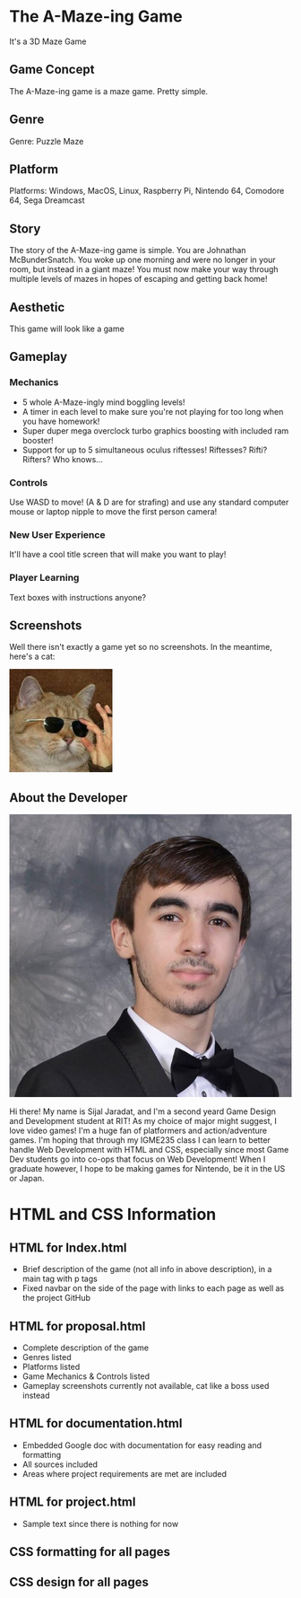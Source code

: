 # The A-Maze-ing Game

It's a 3D Maze Game

## Game Concept
The A-Maze-ing game is a maze game. Pretty simple.

## Genre
Genre: Puzzle Maze

## Platform
Platforms: Windows, MacOS, Linux, Raspberry Pi, Nintendo 64, Comodore 64, Sega Dreamcast

## Story
The story of the A-Maze-ing game is simple. You are Johnathan McBunderSnatch. You woke up one morning and were no longer in your room, but instead in a giant maze! You must now make your way through multiple levels of mazes in hopes of escaping and getting back home!

## Aesthetic
This game will look like a game

## Gameplay
### Mechanics
- 5 whole A-Maze-ingly mind boggling levels!
- A timer in each level to make sure you're not playing for too long when you have homework!
- Super duper mega overclock turbo graphics boosting with included ram booster!
- Support for up to 5 simultaneous oculus riftesses! Riftesses? Rifti? Rifters? Who knows...

### Controls
Use WASD to move! (A & D are for strafing) and use any standard computer mouse or laptop nipple to move the first person camera!

### New User Experience
It'll have a cool title screen that will make you want to play!

### Player Learning
Text boxes with instructions anyone?

## Screenshots
Well there isn't exactly a game yet so no screenshots. In the meantime, here's a cat:

![Project 1 File Structure](images/catlikeaboss.jpg "Project 1 File Structure") 

## About the Developer
![Project 1 File Structure](images/selfpic.jpg "Project 1 File Structure") 

Hi there! My name is Sijal Jaradat, and I'm a second yeard Game Design and Development student at RIT! As my choice of major might suggest, I love video games! I'm a huge fan of platformers and action/adventure games. I'm hoping that through my IGME235 class I can learn to better handle Web Development with HTML and CSS, especially since most Game Dev students go into co-ops that focus on Web Development! When I graduate however, I hope to be making games for Nintendo, be it in the US or Japan.




# HTML and CSS Information

## HTML for Index.html
- Brief description of the game (not all info in above description), in a main tag with p tags
- Fixed navbar on the side of the page with links to each page as well as the project GitHub

## HTML for proposal.html
- Complete description of the game
- Genres listed
- Platforms listed
- Game Mechanics & Controls listed
- Gameplay screenshots currently not available, cat like a boss used instead

## HTML for documentation.html
- Embedded Google doc with documentation for easy reading and formatting
- All sources included
- Areas where project requirements are met are included

## HTML for project.html
- Sample text since there is nothing for now

## CSS formatting for all pages


## CSS design for all pages


